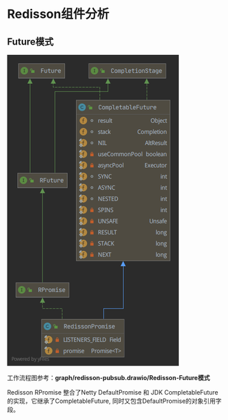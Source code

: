 # Redisson组件分析

## Future模式

![](imgs/UML-RedissonPromise.png)

工作流程图参考：**graph/redisson-pubsub.drawio/Redisson-Future模式**

Redisson RPromise 整合了Netty  DefaultPromise 和 JDK CompletableFuture的实现，它继承了CompletableFuture, 同时又包含DefaultPromise的对象引用字段。

